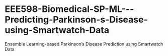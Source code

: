 # EEE598-Biomedical-SP-ML---Predicting-Parkinson-s-Disease-using-Smartwatch-Data
Ensemble Learning-based Parkinson’s Disease Prediction using Smartwatch Data
